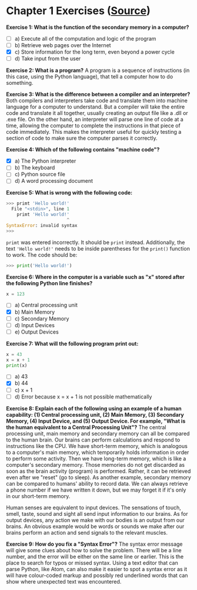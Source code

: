 # Chapter 1 Exercises ([Source](https://www.py4e.com/html3/01-intro))

**Exercise 1: What is the function of the secondary memory in a computer?**

- [ ] a) Execute all of the computation and logic of the program
- [ ] b) Retrieve web pages over the Internet
- [x] c) Store information for the long term, even beyond a power cycle
- [ ] d) Take input from the user

**Exercise 2: What is a program?**
A program is a sequence of instructions (in this case, using the Python language), that tell a computer how to do something.

**Exercise 3: What is the difference between a compiler and an interpreter?**
Both compilers and interpreters take code and translate them into machine language for a computer to understand. But a compiler will take the entire code and translate it all together, usually creating an output file like a .dll or .exe file. On the other hand, an interpreter will parse one line of code at a time, allowing the computer to complete the instructions in that piece of code immediately. This makes the interpreter useful for quickly testing a section of code to make sure the computer parses it correctly.

**Exercise 4: Which of the following contains "machine code"?**

- [x] a) The Python interpreter
- [ ] b) The keyboard
- [ ] c) Python source file
- [ ] d) A word processing document

**Exercise 5: What is wrong with the following code:**
```python
>>> primt 'Hello world!'
  File "<stdin>", line 1
    primt 'Hello world!'
                       ^
SyntaxError: invalid syntax
>>>
```

`primt` was entered incorrectly. It should be `print` instead. Additionally, the text `'Hello world!'` needs to be inside parentheses for the `print()` function to work. The code should be:
```python
>>> print('Hello world!')
```

**Exercise 6: Where in the computer is a variable such as "x" stored after the following Python line finishes?**
```python
x = 123
```
- [ ] a) Central processing unit
- [x] b) Main Memory
- [ ] c) Secondary Memory
- [ ] d) Input Devices
- [ ] e) Output Devices

**Exercise 7: What will the following program print out:**
```python
x = 43
x = x + 1
print(x)
```
- [ ] a) 43
- [x] b) 44
- [ ] c) x + 1
- [ ] d) Error because x = x + 1 is not possible mathematically

**Exercise 8: Explain each of the following using an example of a human capability: (1) Central processing unit, (2) Main Memory, (3) Secondary Memory, (4) Input Device, and (5) Output Device. For example, "What is the human equivalent to a Central Processing Unit"?**
The central processing unit, main memory and secondary memory can all be compared to the human brain. Our brains can perform calculations and respond to instructions like the CPU. We have short-term memory, which is analogous to a computer's main memory, which temporarily holds information in order to perform some activity. Then we have long-term memory, which is like a computer's secondary memory. Those memories do not get discarded as soon as the brain activity (program) is performed. Rather, it can be retrieved even after we "reset" (go to sleep). As another example, secondary memory can be compared to humans' ability to record data. We can always retrieve a phone number if we have written it down, but we may forget it if it's only in our short-term memory.

Human senses are equivalent to input devices. The sensations of touch, smell, taste, sound and sight all send input information to our brains. As for output devices, any action we make with our bodies is an output from our brains. An obvious example would be words or sounds we make after our brains perform an action and send signals to the relevant muscles.

**Exercise 9: How do you fix a "Syntax Error"?**
The syntax error message will give some clues about how to solve the problem. There will be a line number, and the error will be either on the same line or earlier. This is the place to search for typos or missed syntax. Using a text editor that can parse Python, like Atom, can also make it easier to spot a syntax error as it will have colour-coded markup and possibly red underlined words that can show where unexpected text was encountered.
